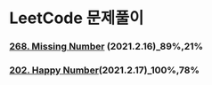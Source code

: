 # LeetCode 문제풀이

### [268. Missing Number](https://leetcode.com/problems/missing-number/) (2021.2.16)_89%,21%

### [202. Happy Number](https://leetcode.com/problems/happy-number/)(2021.2.17)_100%,78%

